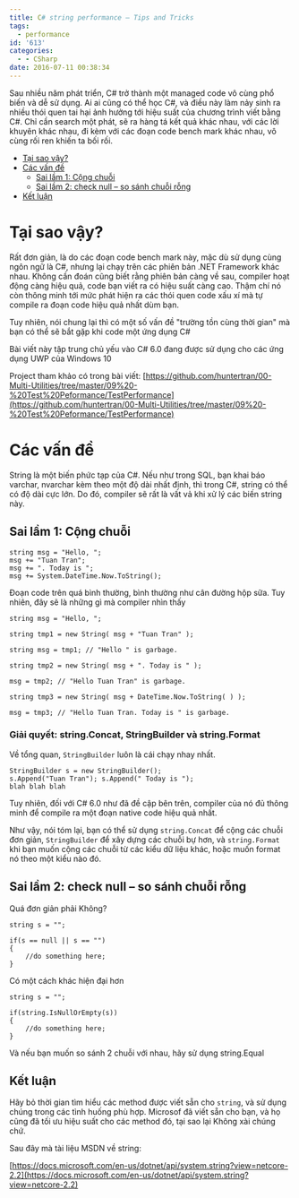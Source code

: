 ```yaml
---
title: C# string performance – Tips and Tricks
tags:
  - performance
id: '613'
categories:
  - - CSharp
date: 2016-07-11 00:38:34
---
```


Sau nhiều năm phát triển, C# trở thành một managed code vô cùng phổ biến và dễ sử dụng. Ai ai cũng có thể học C#, và điều này làm nảy sinh ra nhiều thói quen tai hại ảnh hưởng tới hiệu suất của chương trình viết bằng C#. Chỉ cần search một phát, sẽ ra hàng tá kết quả khác nhau, với các lời khuyên khác nhau, đi kèm với các đoạn code bench mark khác nhau, vô cùng rối ren khiến ta bối rối.

<!-- more -->

*   [Tại sao vậy?](#tại-sao-vậy)
*   [Các vấn đề](#các-vấn-đề)
    *   [Sai lầm 1: Cộng chuỗi](#sai-lầm-1-cộng-chuỗi)
    *   [Sai lầm 2: check null – so sánh chuỗi rỗng](#sai-lầm-2-check-null--so-sánh-chuỗi-rỗng)
*   [Kết luận](#kết-luận)

# Tại sao vậy?

Rất đơn giản, là do các đoạn code bench mark này, mặc dù sử dụng cùng ngôn ngữ là C#, nhưng lại chạy trên các phiên bản .NET Framework khác nhau. Không cần đoán cũng biết rằng phiên bản càng về sau, compiler hoạt động càng hiệu quả, code bạn viết ra có hiệu suất càng cao. Thậm chí nó còn thông minh tới mức phát hiện ra các thói quen code xấu xí mà tự compile ra đoạn code hiệu quả nhất dùm bạn.

Tuy nhiên, nói chung lại thì có một số vấn đề "trường tồn cùng thời gian" mà bạn có thể sẽ bắt gặp khi code một ứng dụng C#

Bài viết này tập trung chủ yếu vào C# 6.0 đang được sử dụng cho các ứng dụng UWP của Windows 10

Project tham khảo có trong bài viết: [https://github.com/huntertran/00-Multi-Utilities/tree/master/09%20-%20Test%20Peformance/TestPerformance](https://github.com/huntertran/00-Multi-Utilities/tree/master/09%20-%20Test%20Peformance/TestPerformance)

# Các vấn đề

String là một biến phức tạp của C#. Nếu như trong SQL, bạn khai báo varchar, nvarchar kèm theo một độ dài nhất định, thì trong C#, string có thể có độ dài cực lớn. Do đó, compiler sẽ rất là vất vả khi xử lý các biến string này.

## Sai lầm 1: Cộng chuỗi

```
string msg = "Hello, ";
msg += "Tuan Tran";
msg += ". Today is ";
msg += System.DateTime.Now.ToString();
```

Đoạn code trên quá bình thường, bình thường như cân đường hộp sữa. Tuy nhiên, đây sẽ là những gì mà compiler nhìn thấy

```
string msg = "Hello, ";

string tmp1 = new String( msg + "Tuan Tran" );

string msg = tmp1; // "Hello " is garbage.

string tmp2 = new String( msg + ". Today is " );

msg = tmp2; // "Hello Tuan Tran" is garbage.

string tmp3 = new String( msg + DateTime.Now.ToString( ) );

msg = tmp3; // "Hello Tuan Tran. Today is " is garbage.
```

### Giải quyết: string.Concat, StringBuilder và string.Format

Về tổng quan, `StringBuilder` luôn là cái chạy nhay nhất.

```
StringBuilder s = new StringBuilder();
s.Append("Tuan Tran"); s.Append(" Today is ");
blah blah blah
```

Tuy nhiên, đối với C# 6.0 như đã đề cập bên trên, compiler của nó đủ thông minh để compile ra một đoạn native code hiệu quả nhất.

Như vậy, nói tóm lại, bạn có thể sử dụng `string.Concat` để cộng các chuỗi đơn giản, `StringBuilder` để xây dựng các chuỗi bự hơn, và `string.Format` khi bạn muốn cộng các chuỗi từ các kiểu dữ liệu khác, hoặc muốn format nó theo một kiểu nào đó.

## Sai lầm 2: check null – so sánh chuỗi rỗng

Quá đơn giản phải Không?

```
string s = "";

if(s == null || s == "")
{
    //do something here; 
}
```

Có một cách khác hiện đại hơn

```
string s = "";

if(string.IsNullOrEmpty(s))
{
    //do something here;
}
```

Và nếu bạn muốn so sánh 2 chuỗi với nhau, hãy sử dụng string.Equal

## Kết luận

Hãy bỏ thời gian tìm hiểu các method được viết sẵn cho `string`, và sử dụng chúng trong các tình huống phù hợp. Microsof đã viết sẵn cho bạn, và họ cũng đã tối ưu hiệu suất cho các method đó, tại sao lại Không xài chúng chứ.

Sau đây mà tài liệu MSDN về string:

[https://docs.microsoft.com/en-us/dotnet/api/system.string?view=netcore-2.2](https://docs.microsoft.com/en-us/dotnet/api/system.string?view=netcore-2.2)